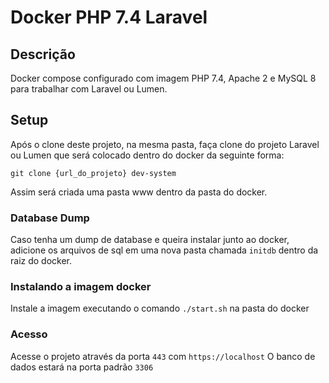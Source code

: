 # Docker PHP 7.4 Laravel
## Descrição
Docker compose configurado com imagem PHP 7.4, Apache 2 e MySQL 8 para trabalhar com Laravel ou Lumen.

## Setup
Após o clone deste projeto, na mesma pasta, faça clone do projeto Laravel ou Lumen que será colocado dentro do docker da seguinte forma:

```
git clone {url_do_projeto} dev-system
```

Assim será criada uma pasta www dentro da pasta do docker.

### Database Dump
Caso tenha um dump de database e queira instalar junto ao docker, adicione os arquivos de sql em uma nova pasta chamada `initdb` dentro da raiz do docker.

### Instalando a imagem docker
Instale a imagem executando o comando `./start.sh` na pasta do docker

### Acesso
Acesse o projeto através da porta `443` com `https://localhost`
O banco de dados estará na porta padrão `3306`
